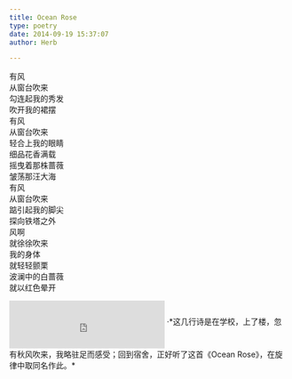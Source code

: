 ```yaml
---  
title: Ocean Rose  
type: poetry  
date: 2014-09-19 15:37:07  
author: Herb  

---  
```

有风  
从窗台吹来  
勾连起我的秀发  
吹开我的裙摆    
有风  
从窗台吹来  
轻合上我的眼睛  
细品花香满载  
摇曳着那株蔷薇  
皱荡那汪大海    
有风  
从窗台吹来  
踮引起我的脚尖  
探向铁塔之外    
风啊  
就徐徐吹来  
我的身体  
就轻轻颤栗  
波澜中的白蔷薇  
就以红色晕开  
<iframe frameborder="no" align="middle" border="0" marginwidth="0" marginheight="0" width=280 height=86 src="https://music.163.com/outchain/player?type=2&id=4281062&auto=1&height=66"></iframe>  
·*这几行诗是在学校，上了楼，忽有秋风吹来，我略驻足而感受；回到宿舍，正好听了这首《Ocean Rose》，在旋律中取同名作此。*